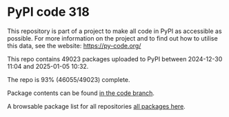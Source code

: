 # PyPI code 318

This repository is part of a project to make all code in PyPI as accessible as possible. For more information 
on the project and to find out how to utilise this data, see the website: https://py-code.org/

This repo contains 49023 packages uploaded to PyPI between 
2024-12-30 11:04 and 2025-01-05 10:32.

The repo is 93% (46055/49023) complete.

Package contents can be found [in the code branch](https://github.com/pypi-data/pypi-mirror-318/tree/code/packages).

A browsable package list for all repositories [all packages here](https://py-code.org/repositories/pypi-mirror-318).


